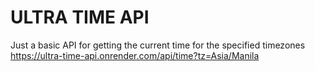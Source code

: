 # ULTRA TIME API

Just a basic API for getting the current time for the specified timezones
https://ultra-time-api.onrender.com/api/time?tz=Asia/Manila
